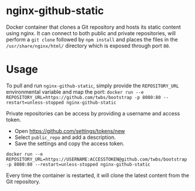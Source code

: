 # nginx-github-static
Docker container that clones a Git repository and hosts its static content using nginx. It can connect to both public and private repositories, will perform a `git clone` followed by `npm install` and places the files in the `/usr/share/nginx/html/` directory which is exposed through port `80`.

# Usage

To pull and run `nginx-github-static`, simply provide the `REPOSITORY_URL` environmental variable and map the port:
`docker run --e REPOSITORY_URL=https://github.com/twbs/bootstrap -p 8080:80 --restart=unless-stopped nginx-github-static`

Private repositories can be access by providing a username and access token.

* Open https://github.com/settings/tokens/new
* Select `public_repo` and add a description.
* Save the settings and copy the access token.

`docker run --e REPOSITORY_URL=https://USERNAME:ACCESSTOKEN@github.com/twbs/bootstrap -p 8080:80 --restart=unless-stopped nginx-github-static`

Every time the container is restarted, it will clone the latest content from the Git repository.
